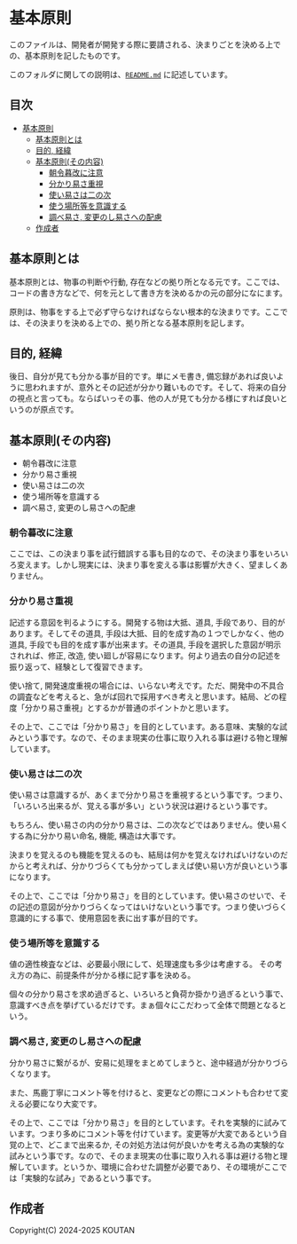 # 基本原則

このファイルは、開発者が開発する際に要請される、決まりごとを決める上での、基本原則を記したものです。

このフォルダに関しての説明は、[`README.md`](./README.md) に記述しています。

## 目次

- [基本原則](#基本原則)
  - [基本原則とは](#基本原則とは)
  - [目的, 経緯](#目的-経緯)
  - [基本原則(その内容)](#基本原則その内容)
    - [朝令暮改に注意](#朝令暮改に注意)
    - [分かり易さ重視](#分かり易さ重視)
    - [使い易さは二の次](#使い易さは二の次)
    - [使う場所等を意識する](#使う場所等を意識する)
    - [調べ易さ, 変更のし易さへの配慮](#調べ易さ-変更のし易さへの配慮)
  - [作成者](#作成者)

## 基本原則とは

基本原則とは、物事の判断や行動, 存在などの拠り所となる元です。ここでは、コードの書き方などで、何を元として書き方を決めるかの元の部分になにます。

原則は、物事をする上で必ず守らなければならない根本的な決まりです。ここでは、その決まりを決める上での、拠り所となる基本原則を記します。

## 目的, 経緯

後日、自分が見ても分かる事が目的です。単にメモ書き, 備忘録があれば良いように思われますが、意外とその記述が分かり難いものです。そして、将来の自分の視点と言っても。ならばいっその事、他の人が見ても分かる様にすれば良いというのが原点です。

## 基本原則(その内容)

- 朝令暮改に注意
- 分かり易さ重視
- 使い易さは二の次
- 使う場所等を意識する
- 調べ易さ, 変更のし易さへの配慮

### 朝令暮改に注意

ここでは、この決まり事を試行錯誤する事も目的なので、その決まり事をいろいろ変えます。しかし現実には、決まり事を変える事は影響が大きく、望ましくありません。

### 分かり易さ重視

記述する意図を判るようにする。開発する物は大抵、道具, 手段であり、目的があります。そしてその道具, 手段は大抵、目的を成す為の１つでしかなく、他の道具, 手段でも目的を成す事が出来ます。その道具, 手段を選択した意図が明示されれば、修正, 改造, 使い廻しが容易になります。何より過去の自分の記述を振り返って、経験として復習できます。

使い捨て, 開発速度重視の場合には、いらない考えです。ただ、開発中の不具合の調査などを考えると、急がば回れで採用すべき考えと思います。結局、どの程度「分かり易さ重視」とするかが普通のポイントかと思います。

その上で、ここでは「分かり易さ」を目的としています。ある意味、実験的な試みという事です。なので、そのまま現実の仕事に取り入れる事は避ける物と理解しています。

### 使い易さは二の次

使い易さは意識するが、あくまで分かり易さを重視するという事です。つまり、「いろいろ出来るが、覚える事が多い」という状況は避けるという事です。

もちろん、使い易さの内の分かり易さは、二の次などではありません。使い易くする為に分かり易い命名, 機能, 構造は大事です。

決まりを覚えるのも機能を覚えるのも、結局は何かを覚えなければいけないのだからと考えれば、分かりづらくても分かってしまえば使い易い方が良いという事になります。

その上で、ここでは「分かり易さ」を目的としています。使い易さのせいで、その記述の意図が分かりづらくなってはいけないという事です。つまり使いづらく意識的にする事で、使用意図を表に出す事が目的です。

### 使う場所等を意識する

値の適性検査などは、必要最小限にして、処理速度も多少は考慮する。
その考え方の為に、前提条件が分かる様に記す事を決める。

個々の分かり易さを求め過ぎると、いろいろと負荷か掛かり過ぎるという事で、意識すべき点を挙げているだけです。まぁ個々にこだわって全体で問題となるという。

### 調べ易さ, 変更のし易さへの配慮

分かり易さに繋がるが、安易に処理をまとめてしまうと、途中経過が分かりづらくなります。

また、馬鹿丁寧にコメント等を付けると、変更などの際にコメントも合わせて変える必要になり大変です。

その上で、ここでは「分かり易さ」を目的としています。それを実験的に試みています。つまり多めにコメント等を付けています。変更等が大変であるという自覚の上で、どこまで出来るか, その対処方法は何が良いかを考える為の実験的な試みという事です。なので、そのまま現実の仕事に取り入れる事は避ける物と理解しています。というか、環境に合わせた調整が必要であり、その環境がここでは「実験的な試み」であるという事です。

## 作成者

Copyright(C) 2024-2025 KOUTAN
